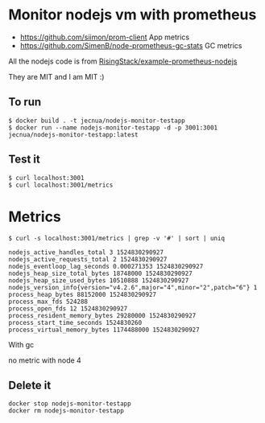 # Monitor nodejs vm with prometheus

- https://github.com/siimon/prom-client App metrics
- https://github.com/SimenB/node-prometheus-gc-stats GC metrics

All the nodejs code is from [RisingStack/example-prometheus-nodejs](https://github.com/RisingStack/example-prometheus-nodejs)

They are MIT and I am MIT :)

## To run

    $ docker build . -t jecnua/nodejs-monitor-testapp
    $ docker run --name nodejs-monitor-testapp -d -p 3001:3001 jecnua/nodejs-monitor-testapp:latest

## Test it

    $ curl localhost:3001
    $ curl localhost:3001/metrics

# Metrics

    $ curl -s localhost:3001/metrics | grep -v '#' | sort | uniq

    nodejs_active_handles_total 3 1524830290927
    nodejs_active_requests_total 2 1524830290927
    nodejs_eventloop_lag_seconds 0.000271353 1524830290927
    nodejs_heap_size_total_bytes 18748000 1524830290927
    nodejs_heap_size_used_bytes 10510888 1524830290927
    nodejs_version_info{version="v4.2.6",major="4",minor="2",patch="6"} 1
    process_heap_bytes 88152000 1524830290927
    process_max_fds 524288
    process_open_fds 12 1524830290927
    process_resident_memory_bytes 29280000 1524830290927
    process_start_time_seconds 1524830260
    process_virtual_memory_bytes 1174488000 1524830290927

With gc

no metric with node 4

## Delete it

    docker stop nodejs-monitor-testapp
    docker rm nodejs-monitor-testapp
